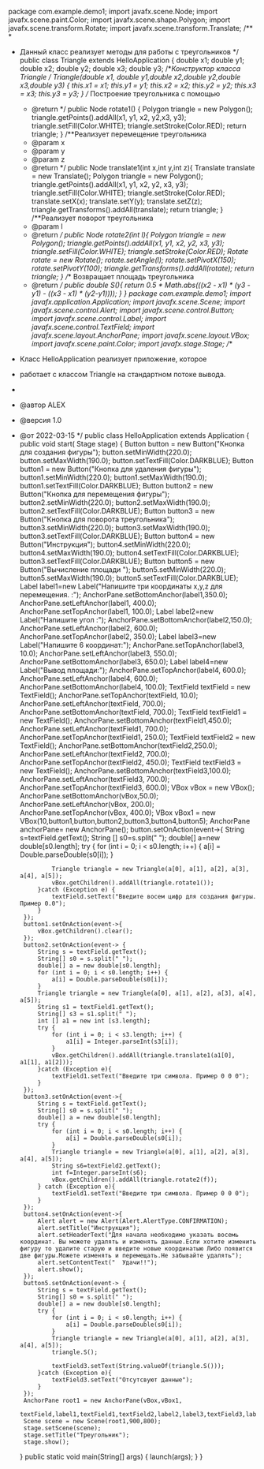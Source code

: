 package com.example.demo1;
import javafx.scene.Node;
import javafx.scene.paint.Color;
import javafx.scene.shape.Polygon;
import javafx.scene.transform.Rotate;
import javafx.scene.transform.Translate;
/**
 *
 * Данный класс реализует методы для работы с треугольников
 */
public class Triangle extends HelloApplication {
    double x1;
    double y1;
    double x2;
    double y2;
    double x3;
    double y3;
    /**Конструктор класса Triangle
     */
    Triangle(double x1, double y1,double x2,double y2,double x3,double y3) {
        this.x1 = x1;
        this.y1 = y1;
        this.x2 = x2;
        this.y2 = y2;
        this.x3 = x3;
        this.y3 = y3;
    }
    /** Построение треугольника с помощью
     * @return
     */
    public Node rotate1() {
        Polygon triangle = new Polygon();
        triangle.getPoints().addAll(x1, y1,  x2, y2,x3, y3);
        triangle.setFill(Color.WHITE);
        triangle.setStroke(Color.RED);
        return  triangle;
    }
    /**Реализует перемещение треугольника
     * @param x
     * @param y
     * @param z
     * @return
     */
    public Node translate1(int x,int y,int z){
        Translate translate = new Translate();
        Polygon triangle = new Polygon();
        triangle.getPoints().addAll(x1, y1, x2, y2, x3, y3);
        triangle.setFill(Color.WHITE);
        triangle.setStroke(Color.RED);
        translate.setX(x);
        translate.setY(y);
        translate.setZ(z);
        triangle.getTransforms().addAll(translate);
        return triangle;
    }
    /**Реализует поворот треугольника
     * @param l
     * @return
     */
    public  Node rotate2(int l){
        Polygon triangle = new Polygon();
        triangle.getPoints().addAll(x1, y1, x2, y2, x3, y3);
        triangle.setFill(Color.WHITE);
        triangle.setStroke(Color.RED);
        Rotate rotate = new Rotate();
        rotate.setAngle(l);
        rotate.setPivotX(150);
        rotate.setPivotY(100);
        triangle.getTransforms().addAll(rotate);
        return  triangle;
    }
    /** Возвращает площадь треугольника
     * @return
     */
    public  double S(){
        return 0.5 * Math.abs(((x2 - x1) * (y3 - y1) - ((x3 - x1) * (y2-y1))));
    }
}
package com.example.demo1;
import javafx.application.Application;
import javafx.scene.Scene;
import javafx.scene.control.Alert;
import javafx.scene.control.Button;
import javafx.scene.control.Label;
import javafx.scene.control.TextField;
import javafx.scene.layout.AnchorPane;
import javafx.scene.layout.VBox;
import javafx.scene.paint.Color;
import javafx.stage.Stage;
/**
 * Класс HelloApplication реализует приложение, которое
 * работает с классом Triangle на стандартном потоке вывода.
 *
 * @автор ALEX
 * @версия 1.0
 * @от   2022-03-15
 */
public class HelloApplication extends Application {
    public void start( Stage stage) {
        Button button = new Button("Кнопка для создания фигуры");
        button.setMinWidth(220.0);
        button.setMaxWidth(190.0);
        button.setTextFill(Color.DARKBLUE);
        Button button1 = new Button("Кнопка для удаления фигуры");
        button1.setMinWidth(220.0);
        button1.setMaxWidth(190.0);
        button1.setTextFill(Color.DARKBLUE);
        Button button2 = new Button("Кнопка для перемещения фигуры");
        button2.setMinWidth(220.0);
        button2.setMaxWidth(190.0);
        button2.setTextFill(Color.DARKBLUE);
        Button button3 = new Button("Кнопка для поворота треугольника");
        button3.setMinWidth(220.0);
        button3.setMaxWidth(190.0);
        button3.setTextFill(Color.DARKBLUE);
        Button button4 = new Button("Инструкция");
        button4.setMinWidth(220.0);
        button4.setMaxWidth(190.0);
        button4.setTextFill(Color.DARKBLUE);
        button3.setTextFill(Color.DARKBLUE);
        Button button5 = new Button("Вычисление площади ");
        button5.setMinWidth(220.0);
        button5.setMaxWidth(190.0);
        button5.setTextFill(Color.DARKBLUE);
        Label label1=new Label("Напишите три координаты x,y,z для перемещения. :");
        AnchorPane.setBottomAnchor(label1,350.0);
        AnchorPane.setLeftAnchor(label1, 400.0);
        AnchorPane.setTopAnchor(label1, 100.0);
        Label label2=new Label("Напишите угол :");
        AnchorPane.setBottomAnchor(label2,150.0);
        AnchorPane.setLeftAnchor(label2, 600.0);
        AnchorPane.setTopAnchor(label2, 350.0);
        Label label3=new Label("Напишите 6 координат:");
        AnchorPane.setTopAnchor(label3, 10.0);
        AnchorPane.setLeftAnchor(label3, 550.0);
        AnchorPane.setBottomAnchor(label3, 650.0);
        Label label4=new Label("Вывод площади:");
        AnchorPane.setTopAnchor(label4, 600.0);
        AnchorPane.setLeftAnchor(label4, 600.0);
        AnchorPane.setBottomAnchor(label4, 100.0);
        TextField textField = new TextField();
        AnchorPane.setTopAnchor(textField, 10.0);
        AnchorPane.setLeftAnchor(textField, 700.0);
        AnchorPane.setBottomAnchor(textField, 700.0);
        TextField textField1 = new TextField();
        AnchorPane.setBottomAnchor(textField1,450.0);
        AnchorPane.setLeftAnchor(textField1, 700.0);
        AnchorPane.setTopAnchor(textField1, 250.0);
        TextField textField2 = new TextField();
        AnchorPane.setBottomAnchor(textField2,250.0);
        AnchorPane.setLeftAnchor(textField2, 700.0);
        AnchorPane.setTopAnchor(textField2, 450.0);
        TextField textField3 = new TextField();
        AnchorPane.setBottomAnchor(textField3,100.0);
        AnchorPane.setLeftAnchor(textField3, 700.0);
        AnchorPane.setTopAnchor(textField3, 600.0);
        VBox vBox = new VBox();
        AnchorPane.setBottomAnchor(vBox,50.0);
        AnchorPane.setLeftAnchor(vBox, 200.0);
        AnchorPane.setTopAnchor(vBox, 400.0);
        VBox vBox1 = new VBox(10,button1,button,button2,button3,button4,button5);
        AnchorPane anchorPane= new AnchorPane();
        button.setOnAction(event->{
            String s=textField.getText();
            String [] s0=s.split(" ");
            double[] a=new double[s0.length];
            try {
                for (int i = 0; i < s0.length; i++) {
                    a[i] = Double.parseDouble(s0[i]);
                }

                Triangle triangle = new Triangle(a[0], a[1], a[2], a[3], a[4], a[5]);
                vBox.getChildren().addAll(triangle.rotate1());
            }catch (Exception e) {
                textField.setText("Введите восем цифр для создания фигуры. Пример 0.0");
            }
        });
        button1.setOnAction(event->{
            vBox.getChildren().clear();
        });
        button2.setOnAction(event-> {
            String s = textField.getText();
            String[] s0 = s.split(" ");
            double[] a = new double[s0.length];
            for (int i = 0; i < s0.length; i++) {
                a[i] = Double.parseDouble(s0[i]);
            }
            Triangle triangle = new Triangle(a[0], a[1], a[2], a[3], a[4], a[5]);
            String s1 = textField1.getText();
            String[] s3 = s1.split(" ");
            int [] a1 = new int [s3.length];
            try {
                for (int i = 0; i < s3.length; i++) {
                    a1[i] = Integer.parseInt(s3[i]);
                }
                vBox.getChildren().addAll(triangle.translate1(a1[0], a1[1], a1[2]));
            }catch (Exception e){
                textField1.setText("Введите три символа. Пример 0 0 0");
            }
        });
        button3.setOnAction(event->{
            String s = textField.getText();
            String[] s0 = s.split(" ");
            double[] a = new double[s0.length];
            try {
                for (int i = 0; i < s0.length; i++) {
                    a[i] = Double.parseDouble(s0[i]);
                }
                Triangle triangle = new Triangle(a[0], a[1], a[2], a[3], a[4], a[5]);
                String s6=textField2.getText();
                int f=Integer.parseInt(s6);
                vBox.getChildren().addAll(triangle.rotate2(f));
            } catch (Exception e){
                textField1.setText("Введите три символа. Пример 0 0 0");
            }
        });
        button4.setOnAction(event->{
            Alert alert = new Alert(Alert.AlertType.CONFIRMATION);
            alert.setTitle("Инструкция");
            alert.setHeaderText("Для начала необходимо указать восемь координат. Вы можете удалять и изменять данные.Если хотите изменить фигуру то удалите старую и введите новые координатыю Либо появится две фигуры.Можете изменять и перемещать.Не забывайте удалять");
            alert.setContentText("  Удачи!!");
            alert.show();
        });
        button5.setOnAction(event-> {
            String s = textField.getText();
            String[] s0 = s.split(" ");
            double[] a = new double[s0.length];
            try {
                for (int i = 0; i < s0.length; i++) {
                    a[i] = Double.parseDouble(s0[i]);
                }
                Triangle triangle = new Triangle(a[0], a[1], a[2], a[3], a[4], a[5]);
                triangle.S();

                textField3.setText(String.valueOf(triangle.S()));
            }catch (Exception e){
                textField3.setText("Отсутсвуют данные");
            }
        });
        AnchorPane root1 = new AnchorPane(vBox,vBox1,
                textField,label1,textField1,textField2,label2,label3,textField3,label4);
        Scene scene = new Scene(root1,900,800);
        stage.setScene(scene);
        stage.setTitle("Треугольник");
        stage.show();
    }
    public static void main(String[] args) {
        launch(args);
    }
}
